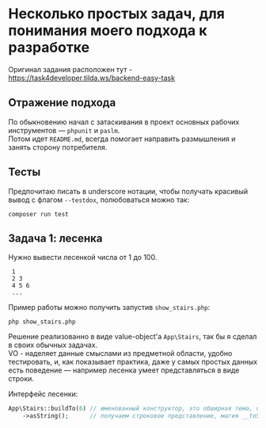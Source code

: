 # Несколько простых задач, для понимания моего подхода к разработке

Оригинал задания расположен тут - https://task4developer.tilda.ws/backend-easy-task

## Отражение подхода

По обыкновению начал с затаскивания в проект основных рабочих инструментов &mdash; `phpunit` и `paslm`.  
Потом идет `README.md`, всегда помогает направить размышления и занять сторону потребителя.

## Тесты

Предпочитаю писать в underscore нотации, чтобы получать красивый вывод с флагом `--testdox`, полюбоваться можно так:

```shell
composer run test
```

## Задача 1: лесенка
Нужно вывести лесенкой числа от 1 до 100.
```
 1
 2 3
 4 5 6
 ...
 ```

Пример работы можно получить запустив `show_stairs.php`:

```shell
php show_stairs.php
```

Решение реализованно в виде value-object'а `App\Stairs`, так бы я сделал в своих обычных задачах.  
VO - наделяет данные смыслами из предметной области, удобно тестировать, и, как показывает практика,
даже у самых простых данных есть поведение &mdash; например лесенка умеет представляться в виде строки.

Интерфейс лесенки:

```php
App\Stairs::buildTo(6) // именованный конструктор, это обширная тема, почему именно так
    ->asString();      // получаем строковое представление, магия __toString() - это магия, поэтому - нет
```
